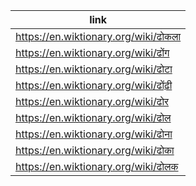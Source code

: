 |link|
|----|
|https://en.wiktionary.org/wiki/ढोकला|
|https://en.wiktionary.org/wiki/ढोंग|
|https://en.wiktionary.org/wiki/ढोटा|
|https://en.wiktionary.org/wiki/ढोंढ़ी|
|https://en.wiktionary.org/wiki/ढोर|
|https://en.wiktionary.org/wiki/ढोल|
|https://en.wiktionary.org/wiki/ढोना|
|https://en.wiktionary.org/wiki/ढोका|
|https://en.wiktionary.org/wiki/ढोलक|
